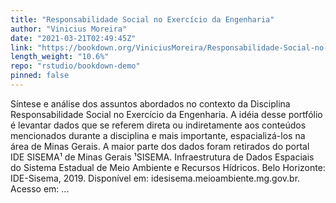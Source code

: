 ```yaml
---
title: "Responsabilidade Social no Exercício da Engenharia"
author: "Vinicius Moreira"
date: "2021-03-21T02:49:45Z"
link: "https://bookdown.org/ViniciusMoreira/Responsabilidade-Social-no-Exercicio-da-Engenharia/"
length_weight: "10.6%"
repo: "rstudio/bookdown-demo"
pinned: false
---
```


Síntese e análise dos assuntos abordados no contexto da Disciplina Responsabilidade Social no Exercício da Engenharia. A idéia desse portfólio é levantar dados que se referem direta ou indiretamente aos conteúdos mencionados durante a disciplina e mais importante, espacializá-los na área de Minas Gerais. A maior parte dos dados foram retirados do portal IDE SISEMA¹ de Minas Gerais ¹SISEMA. Infraestrutura de Dados Espaciais do Sistema Estadual de Meio Ambiente e Recursos Hídricos. Belo Horizonte: IDE-Sisema, 2019. Disponível em: idesisema.meioambiente.mg.gov.br. Acesso em: ...
